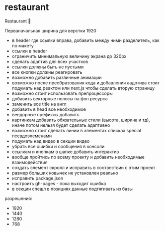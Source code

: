 # restaurant
Restaurant &#127812;

Перваначальная ширина для верстки 1920

- в header где ссылки вправа, добавить между ними разделитель, как по макету
- ссылки в header 
- ограничить минимальную величину экрана до 320px
- сделать адаптив для всех участков
- ссылки должны быть не пустыми
- все кнопки должны реагировать
- возможно добавить различные анимации
- возможно после преобразования кода и добавления аадптива стоит подумать над реактом или next.js чтобы сделать вторую страницу
- возможно стоит использовать препроцессоры
- добавить векторные полосы на фон ресурса
- заменить все title на англ
- добавить в head все необходимое
- вендорные префиксы добавить
- картинкам добавить обязательные стили (высота, ширина и тд), иначе потом нельзя будет сделать адаптивно
- возможно стоит сделать линии в элементах списках special псевдоэлеменами
- подумать над видео в секции видео
- убрать все ошибки и сообщения в консоли
- ссылкам и кнопкам в шапке добавить интерактив
- вообще пройтись по всему проекту и добавить необходимые взаимодействия
- создать элемент скролл и исправить в соотвествии с этим проект
- размер больших ковычек не установлен реально
- исправить package.json
- настроить gh-pages - пока выходит ошибка
- в секции спешл в позициях данные подтягивать из базы


разрешения:
* 1920
* 1440
* 1280
* 768

